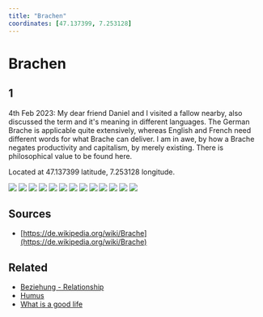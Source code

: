```yaml
---
title: "Brachen"
coordinates: [47.137399, 7.253128]
---
```

# Brachen
## 1
4th Feb 2023: My dear friend Daniel and I visited a fallow nearby, also discussed the term and it's meaning in different languages. The German Brache is applicable quite extensively, whereas English and French need different words for what Brache can deliver. I am in awe, by how a Brache negates productivity and capitalism, by merely existing. There is philosophical value to be found here.

Located at 47.137399 latitude, 7.253128 longitude.

![](files/20230204_102035_0420.jpeg)
![](files/20230204_102146_2060.jpeg)
![](files/20230204_102256_9500.jpeg)
![](files/20230204_102400_9190.jpeg)
![](files/20230204_102428_8960.jpeg)
![](files/20230204_102532_1930.jpeg)
![](files/20230204_102623_7940.jpeg)
![](files/20230204_102643_4860.jpeg)
![](files/20230204_102859_2380.jpeg)
![](files/20230204_102926_2000.jpeg)
![](files/20230204_103021_6390.jpeg)
![](files/20230204_103031_3870.jpeg)
![](files/20230204_103040_0930.jpeg)

## Sources 
- [https://de.wikipedia.org/wiki/Brache](https://de.wikipedia.org/wiki/Brache)

## Related
- [Beziehung - Relationship](notes/Beziehung%20-%20Relationship.md)
- [Humus](notes/Humus.md)
- [What is a good life](notes/What%20is%20a%20good%20life.md)
